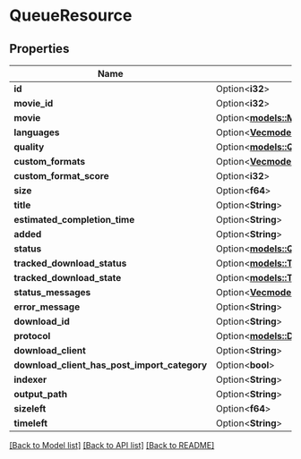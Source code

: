 # QueueResource

## Properties

Name | Type | Description | Notes
------------ | ------------- | ------------- | -------------
**id** | Option<**i32**> |  | [optional]
**movie_id** | Option<**i32**> |  | [optional]
**movie** | Option<[**models::MovieResource**](MovieResource.md)> |  | [optional]
**languages** | Option<[**Vec<models::Language>**](Language.md)> |  | [optional]
**quality** | Option<[**models::QualityModel**](QualityModel.md)> |  | [optional]
**custom_formats** | Option<[**Vec<models::CustomFormatResource>**](CustomFormatResource.md)> |  | [optional]
**custom_format_score** | Option<**i32**> |  | [optional]
**size** | Option<**f64**> |  | [optional]
**title** | Option<**String**> |  | [optional]
**estimated_completion_time** | Option<**String**> |  | [optional]
**added** | Option<**String**> |  | [optional]
**status** | Option<[**models::QueueStatus**](QueueStatus.md)> |  | [optional]
**tracked_download_status** | Option<[**models::TrackedDownloadStatus**](TrackedDownloadStatus.md)> |  | [optional]
**tracked_download_state** | Option<[**models::TrackedDownloadState**](TrackedDownloadState.md)> |  | [optional]
**status_messages** | Option<[**Vec<models::TrackedDownloadStatusMessage>**](TrackedDownloadStatusMessage.md)> |  | [optional]
**error_message** | Option<**String**> |  | [optional]
**download_id** | Option<**String**> |  | [optional]
**protocol** | Option<[**models::DownloadProtocol**](DownloadProtocol.md)> |  | [optional]
**download_client** | Option<**String**> |  | [optional]
**download_client_has_post_import_category** | Option<**bool**> |  | [optional]
**indexer** | Option<**String**> |  | [optional]
**output_path** | Option<**String**> |  | [optional]
**sizeleft** | Option<**f64**> |  | [optional]
**timeleft** | Option<**String**> |  | [optional]

[[Back to Model list]](../README.md#documentation-for-models) [[Back to API list]](../README.md#documentation-for-api-endpoints) [[Back to README]](../README.md)


